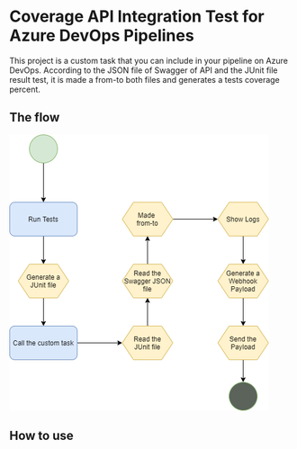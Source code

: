 # Coverage API Integration Test for Azure DevOps Pipelines

This project is a custom task that you can include in your pipeline on Azure DevOps.
According to the JSON file of Swagger of API and the JUnit file result test, it is made a from-to both files and generates a tests coverage percent.

## The flow
![Flow](images/flow.png)

## How to use
 
